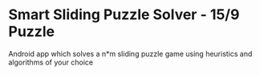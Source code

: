 # Smart Sliding Puzzle Solver - 15/9 Puzzle
Android app which solves a n*m sliding puzzle game using heuristics and algorithms of your choice

